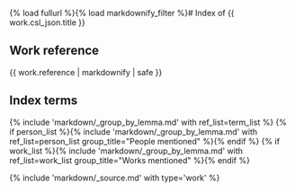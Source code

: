 {% load fullurl %}{% load markdownify_filter %}# Index of {{ work.csl_json.title }}

## Work reference
{{ work.reference | markdownify | safe }}

## Index terms
{% include 'markdown/_group_by_lemma.md' with ref_list=term_list %}
{% if person_list %}{% include 'markdown/_group_by_lemma.md' with ref_list=person_list group_title="People mentioned" %}{% endif %}
{% if work_list %}{% include 'markdown/_group_by_lemma.md' with ref_list=work_list group_title="Works mentioned" %}{% endif %}

{% include 'markdown/_source.md' with type='work' %}